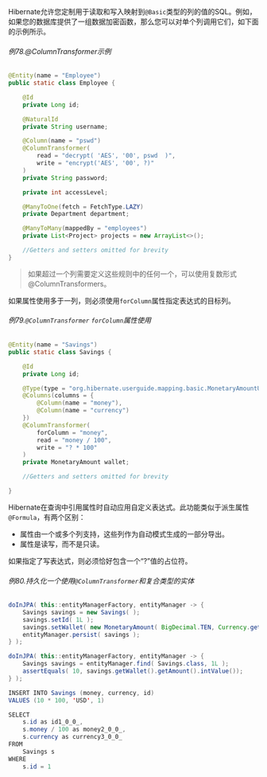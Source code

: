 Hibernate允许您定制用于读取和写入映射到`@Basic`类型的列的值的SQL。例如，如果您的数据库提供了一组数据加密函数，那么您可以对单个列调用它们，如下面的示例所示。

###### 例78.@ColumnTransformer示例

```java
@Entity(name = "Employee")
public static class Employee {

    @Id
    private Long id;

    @NaturalId
    private String username;

    @Column(name = "pswd")
    @ColumnTransformer(
        read = "decrypt( 'AES', '00', pswd  )",
        write = "encrypt('AES', '00', ?)"
    )
    private String password;

    private int accessLevel;

    @ManyToOne(fetch = FetchType.LAZY)
    private Department department;

    @ManyToMany(mappedBy = "employees")
    private List<Project> projects = new ArrayList<>();

    //Getters and setters omitted for brevity
}
```

> 如果超过一个列需要定义这些规则中的任何一个，可以使用复数形式@ColumnTransformers。

如果属性使用多于一列，则必须使用`forColumn`属性指定表达式的目标列。

###### 例79.`@ColumnTransformer` `forColumn`属性使用

```java
@Entity(name = "Savings")
public static class Savings {

    @Id
    private Long id;

    @Type(type = "org.hibernate.userguide.mapping.basic.MonetaryAmountUserType")
    @Columns(columns = {
        @Column(name = "money"),
        @Column(name = "currency")
    })
    @ColumnTransformer(
        forColumn = "money",
        read = "money / 100",
        write = "? * 100"
    )
    private MonetaryAmount wallet;

    //Getters and setters omitted for brevity

}
```

Hibernate在查询中引用属性时自动应用自定义表达式。此功能类似于派生属性`@Formula`，有两个区别：

* 属性由一个或多个列支持，这些列作为自动模式生成的一部分导出。
* 属性是读写，而不是只读。

如果指定了写表达式，则必须恰好包含一个“?”值的占位符。

###### 例80.持久化一个使用`@ColumnTransformer`和复合类型的实体

```java
doInJPA( this::entityManagerFactory, entityManager -> {
	Savings savings = new Savings( );
	savings.setId( 1L );
	savings.setWallet( new MonetaryAmount( BigDecimal.TEN, Currency.getInstance( Locale.US ) ) );
	entityManager.persist( savings );
} );

doInJPA( this::entityManagerFactory, entityManager -> {
	Savings savings = entityManager.find( Savings.class, 1L );
	assertEquals( 10, savings.getWallet().getAmount().intValue());
} );
```

```java
INSERT INTO Savings (money, currency, id)
VALUES (10 * 100, 'USD', 1)

SELECT
    s.id as id1_0_0_,
    s.money / 100 as money2_0_0_,
    s.currency as currency3_0_0_
FROM
    Savings s
WHERE
    s.id = 1
```



